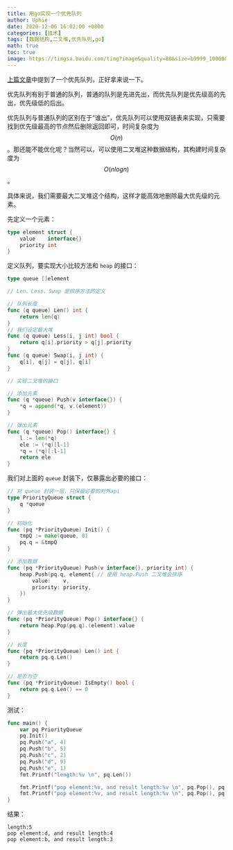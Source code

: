 ```yaml
---
title: 用go实现一个优先队列
author: Uphie
date: 2020-12-06 16:02:00 +0800
categories: [技术]
tags: [数据结构,二叉堆,优先队列,go]
math: true
toc: true
image: https://timgsa.baidu.com/timg?image&quality=80&size=b9999_10000&sec=1607282963196&di=bb33c4ef0372c3e4a8ff883c7143b246&imgtype=0&src=http%3A%2F%2Fimg4.imgtn.bdimg.com%2Fit%2Fu%3D1217854049%2C3989437557%26fm%3D214%26gp%3D0.jpg
---
```


[上篇文章](https://uphie.studio/posts/用go实现一个LFU缓存)中提到了一个优先队列，正好拿来说一下。

优先队列有别于普通的队列，普通的队列是先进先出，而优先队列是优先级高的先出，优先级低的后出。

优先队列与普通队列的区别在于“谁出”，优先队列可以使用双链表来实现，只需要找到优先级最高的节点然后删除返回即可，时间复杂度为 $$O(n)$$。那还能不能优化呢？当然可以，可以使用二叉堆这种数据结构，其构建时间复杂度为 $$O(nlogn)$$。

具体来说，我们需要最大二叉堆这个结构，这样才能高效地删除最大优先级的元素。

先定义一个元素：
```go
type element struct {
	value    interface{}
	priority int
}
```

定义队列，要实现大小比较方法和 `heap` 的接口：
```go
type queue []element

// Len、Less、Swap 是排序方法的定义

// 队列长度
func (q queue) Len() int {
	return len(q)
}
// 我们设定最大堆
func (q queue) Less(i, j int) bool {
	return q[i].priority > q[j].priority
}
func (q queue) Swap(i, j int) {
	q[i], q[j] = q[j], q[i]
}

// 实现二叉堆的接口

// 添加元素
func (q *queue) Push(v interface{}) {
	*q = append(*q, v.(element))
}

// 弹出元素
func (q *queue) Pop() interface{} {
	l := len(*q)
	ele := (*q)[l-1]
	*q = (*q)[:l-1]
	return ele
}
```

我们对上面的 `queue` 封装下，仅暴露出必要的接口：
```go
// 对 queue 封装一层，只保留必要的对外api
type PriorityQueue struct {
	q *queue
}

// 初始化
func (pq *PriorityQueue) Init() {
	tmpQ := make(queue, 0)
	pq.q = &tmpQ
}

// 添加数据
func (pq *PriorityQueue) Push(v interface{}, priority int) {
	heap.Push(pq.q, element{ // 使用 heap.Push 二叉堆会排序
		value:    v,
		priority: priority,
	})
}

// 弹出最大优先级数据
func (pq *PriorityQueue) Pop() interface{} {
	return heap.Pop(pq.q).(element).value
}

// 长度
func (pq *PriorityQueue) Len() int {
	return pq.q.Len()
}

// 是否为空
func (pq *PriorityQueue) IsEmpty() bool {
	return pq.q.Len() == 0
}
```

测试：
```go
func main() {
	var pq PriorityQueue
	pq.Init()
	pq.Push("a", 4)
	pq.Push("b", 5)
	pq.Push("c", 2)
	pq.Push("d", 9)
	pq.Push("e", 1)
	fmt.Printf("length:%v \n", pq.Len())

	fmt.Printf("pop element:%v, and result length:%v \n", pq.Pop(), pq.Len())
	fmt.Printf("pop element:%v, and result length:%v \n", pq.Pop(), pq.Len())
}
```

结果：
```
length:5
pop element:d, and result length:4
pop element:b, and result length:3
```
